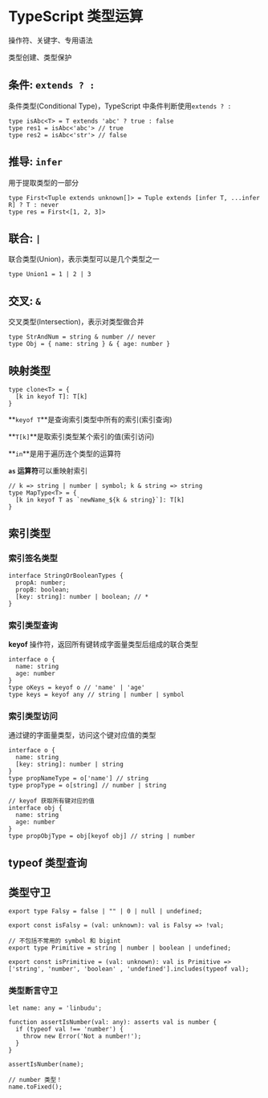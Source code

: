 # TypeScript 类型运算

操作符、关键字、专用语法

类型创建、类型保护

## 条件: `extends ? :`
条件类型(Conditional Type)，TypeScript 中条件判断使用`extends ? :`
```
type isAbc<T> = T extends 'abc' ? true : false
type res1 = isAbc<'abc'> // true
type res2 = isAbc<'str'> // false
```

## 推导: `infer`
用于提取类型的一部分
```
type First<Tuple extends unknown[]> = Tuple extends [infer T, ...infer R] ? T : never
type res = First<[1, 2, 3]>
```

## 联合: `|`
联合类型(Union)，表示类型可以是几个类型之一
```
type Union1 = 1 | 2 | 3
```

## 交叉: `&`
交叉类型(Intersection)，表示对类型做合并

```
type StrAndNum = string & number // never
type Obj = { name: string } & { age: number }
```

## 映射类型
```
type clone<T> = {
  [k in keyof T]: T[k]
}
```
**`keyof T`**是查询索引类型中所有的索引(索引查询)

**`T[k]`**是取索引类型某个索引的值(索引访问)

**`in`**是用于遍历连个类型的运算符

**`as` 运算符**可以重映射索引
```
// k => string | number | symbol; k & string => string
type MapType<T> = {
  [k in keyof T as `newName_${k & string}`]: T[k]
}
```

## 索引类型
### 索引签名类型
```
interface StringOrBooleanTypes {
  propA: number;
  propB: boolean;
  [key: string]: number | boolean; // *
}
```
### 索引类型查询
**keyof** 操作符，返回所有键转成字面量类型后组成的联合类型
```
interface o {
  name: string
  age: number
}
type oKeys = keyof o // 'name' | 'age'
type keys = keyof any // string | number | symbol
```
### 索引类型访问
通过键的字面量类型，访问这个键对应值的类型
```
interface o {
  name: string
  [key: string]: number | string
}
type propNameType = o['name'] // string
type propType = o[string] // number | string

// keyof 获取所有键对应的值
interface obj {
  name: string
  age: number
}
type propObjType = obj[keyof obj] // string | number
```

## typeof 类型查询

## 类型守卫
```
export type Falsy = false | "" | 0 | null | undefined;

export const isFalsy = (val: unknown): val is Falsy => !val;

// 不包括不常用的 symbol 和 bigint
export type Primitive = string | number | boolean | undefined;

export const isPrimitive = (val: unknown): val is Primitive => ['string', 'number', 'boolean' , 'undefined'].includes(typeof val);
```
### 类型断言守卫
```
let name: any = 'linbudu';

function assertIsNumber(val: any): asserts val is number {
  if (typeof val !== 'number') {
    throw new Error('Not a number!');
  }
}

assertIsNumber(name);

// number 类型！
name.toFixed();

```